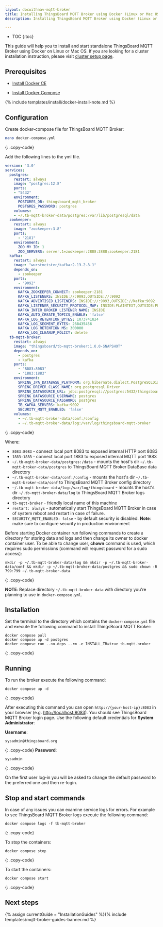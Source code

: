 ```yaml
---
layout: docwithnav-mqtt-broker
title: Installing ThingsBoard MQTT Broker using Docker (Linux or Mac OS)
description: Installing ThingsBoard MQTT Broker using Docker (Linux or Mac OS)

---
```


* TOC
{:toc}

This guide will help you to install and start standalone ThingsBoard MQTT Broker using Docker on Linux or Mac OS.
If you are looking for a cluster installation instruction, please visit [cluster setup page](/docs/mqtt-broker/install/cluster/docker-compose-setup/).

## Prerequisites

- [Install Docker CE](https://docs.docker.com/engine/installation/)

- [Install Docker Compose](https://docs.docker.com/compose/install/)

{% include templates/install/docker-install-note.md %}

## Configuration

Create docker-compose file for ThingsBoard MQTT Broker:

```bash
nano docker-compose.yml
```
{: .copy-code}

Add the following lines to the yml file.

```yml
version: '3.0'
services:
  postgres:
    restart: always
    image: "postgres:12.8"
    ports:
    - "5432"
    environment:
      POSTGRES_DB: thingsboard_mqtt_broker
      POSTGRES_PASSWORD: postgres
    volumes:
    - ~/.tb-mqtt-broker-data/postgres:/var/lib/postgresql/data
  zookeeper:
    restart: always
    image: "zookeeper:3.8"
    ports:
      - "2181"
    environment:
      ZOO_MY_ID: 1
      ZOO_SERVERS: server.1=zookeeper:2888:3888;zookeeper:2181
  kafka:
    restart: always
    image: "wurstmeister/kafka:2.13-2.8.1"
    depends_on:
      - zookeeper
    ports:
      - "9092"
    environment:
      KAFKA_ZOOKEEPER_CONNECT: zookeeper:2181
      KAFKA_LISTENERS: INSIDE://:9093,OUTSIDE://:9092
      KAFKA_ADVERTISED_LISTENERS: INSIDE://:9093,OUTSIDE://kafka:9092
      KAFKA_LISTENER_SECURITY_PROTOCOL_MAP: INSIDE:PLAINTEXT,OUTSIDE:PLAINTEXT
      KAFKA_INTER_BROKER_LISTENER_NAME: INSIDE
      KAFKA_AUTO_CREATE_TOPICS_ENABLE: 'false'
      KAFKA_LOG_RETENTION_BYTES: 1073741824
      KAFKA_LOG_SEGMENT_BYTES: 268435456
      KAFKA_LOG_RETENTION_MS: 300000
      KAFKA_LOG_CLEANUP_POLICY: delete
  tb-mqtt-broker:
    restart: always
    image: "thingsboard/tb-mqtt-broker:1.0.0-SNAPSHOT"
    depends_on:
      - postgres
      - kafka
    ports:
      - "8083:8083"
      - "1883:1883"
    environment:
      SPRING_JPA_DATABASE_PLATFORM: org.hibernate.dialect.PostgreSQLDialect
      SPRING_DRIVER_CLASS_NAME: org.postgresql.Driver
      SPRING_DATASOURCE_URL: jdbc:postgresql://postgres:5432/thingsboard_mqtt_broker
      SPRING_DATASOURCE_USERNAME: postgres
      SPRING_DATASOURCE_PASSWORD: postgres
      TB_KAFKA_SERVERS: kafka:9092
      SECURITY_MQTT_ENABLED: 'false'
    volumes:
      - ~/.tb-mqtt-broker-data/conf:/config
      - ~/.tb-mqtt-broker-data/log:/var/log/thingsboard-mqtt-broker
```
{: .copy-code}

Where:

- `8083:8083`               - connect local port 8083 to exposed internal HTTP port 8083
- `1883:1883`               - connect local port 1883 to exposed internal MQTT port 1883
- `~/.tb-mqtt-broker-data/postgres:/data`   - mounts the host's dir `~/.tb-mqtt-broker-data/postgres` to ThingsBoard MQTT Broker DataBase data directory
- `~/.tb-mqtt-broker-data/conf:/config`   - mounts the host's dir `~/.tb-mqtt-broker-data/conf` to ThingsBoard MQTT Broker config directory
- `~/.tb-mqtt-broker-data/log:/var/log/thingsboard`   - mounts the host's dir `~/.tb-mqtt-broker-data/log` to ThingsBoard MQTT Broker logs directory
- `tb-mqtt-broker`          - friendly local name of this machine
- `restart: always`         - automatically start ThingsBoard MQTT Broker in case of system reboot and restart in case of failure.
- `SECURITY_MQTT_ENABLED: false`         - by default security is disabled. **Note**: make sure to configure security in production environment


Before starting Docker container run following commands to create a directory for storing data and logs and then change its owner to docker container user.
To be able to change user, **chown** command is used, which requires sudo permissions (command will request password for a sudo access):

```
mkdir -p ~/.tb-mqtt-broker-data/log && mkdir -p ~/.tb-mqtt-broker-data/conf && mkdir -p ~/.tb-mqtt-broker-data/postgres && sudo chown -R 799:799 ~/.tb-mqtt-broker-data
```
{: .copy-code}

**NOTE**: Replace directory `~/.tb-mqtt-broker-data` with directory you're planning to use in `docker-compose.yml`.

## Installation

Set the terminal to the directory which contains the `docker-compose.yml` file and execute the following command to install ThingsBoard MQTT Broker:

```
docker compose pull
docker compose up -d postgres
docker compose run --no-deps --rm -e INSTALL_TB=true tb-mqtt-broker
```
{: .copy-code}

## Running

To run the broker execute the following command:

```
docker compose up -d
```
{: .copy-code}


After executing this command you can open `http://{your-host-ip}:8083` in your browser (e.g. [http://localhost:8083](http://localhost:8083)).
You should see ThingsBoard MQTT Broker login page. Use the following default credentials for **System Administrator**:

**Username**:
```
sysadmin@thingsboard.org
```
{: .copy-code}
**Password**:
```
sysadmin
```
{: .copy-code}

On the first user log-in you will be asked to change the default password to the preferred one and then re-login.

## Stop and start commands

In case of any issues you can examine service logs for errors.
For example to see ThingsBoard MQTT Broker logs execute the following command:

```
docker compose logs -f tb-mqtt-broker
```
{: .copy-code}

To stop the containers:

```
docker compose stop
```
{: .copy-code}

To start the containers:

```
docker compose start
```
{: .copy-code}

## Next steps

{% assign currentGuide = "InstallationGuides" %}{% include templates/mqtt-broker-guides-banner.md %}